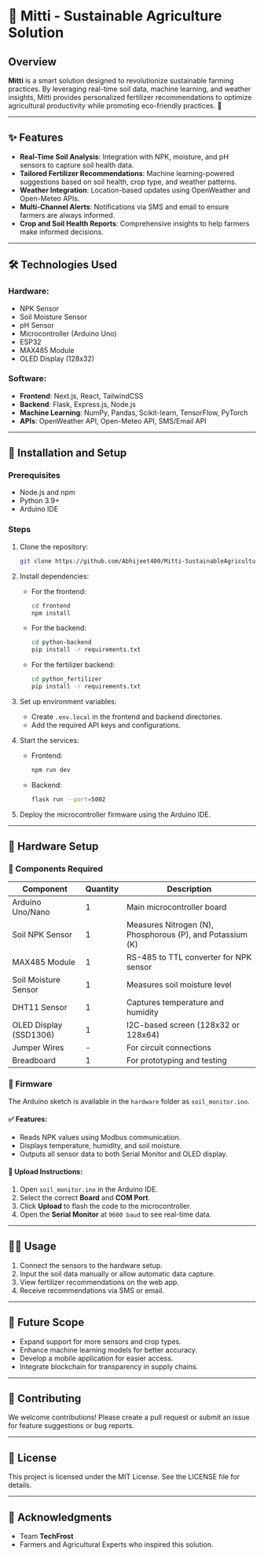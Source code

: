 # 🌱 Mitti - Sustainable Agriculture Solution

## Overview
**Mitti** is a smart solution designed to revolutionize sustainable farming practices. By leveraging real-time soil data, machine learning, and weather insights, Mitti provides personalized fertilizer recommendations to optimize agricultural productivity while promoting eco-friendly practices. 🌾

---

## ✨ Features
- **Real-Time Soil Analysis**: Integration with NPK, moisture, and pH sensors to capture soil health data.
- **Tailored Fertilizer Recommendations**: Machine learning-powered suggestions based on soil health, crop type, and weather patterns.
- **Weather Integration**: Location-based updates using OpenWeather and Open-Meteo APIs.
- **Multi-Channel Alerts**: Notifications via SMS and email to ensure farmers are always informed.
- **Crop and Soil Health Reports**: Comprehensive insights to help farmers make informed decisions.

---

## 🛠️ Technologies Used
### Hardware:
- NPK Sensor
- Soil Moisture Sensor
- pH Sensor
- Microcontroller (Arduino Uno)
- ESP32
- MAX485 Module
- OLED Display (128x32)

### Software:
- **Frontend**: Next.js, React, TailwindCSS
- **Backend**: Flask, Express.js, Node.js
- **Machine Learning**: NumPy, Pandas, Scikit-learn, TensorFlow, PyTorch
- **APIs**: OpenWeather API, Open-Meteo API, SMS/Email API

---

## 🚀 Installation and Setup
### Prerequisites
- Node.js and npm
- Python 3.9+
- Arduino IDE

### Steps
1. Clone the repository:
   ```bash
   git clone https://github.com/Abhijeet400/Mitti-SustainableAgriculture.git
   ```

2. Install dependencies:
   - For the frontend:
     ```bash
     cd frontend
     npm install
     ```
   - For the backend:
     ```bash
     cd python-backend
     pip install -r requirements.txt
     ```
   - For the fertilizer backend:
     ```bash
     cd python_fertilizer
     pip install -r requirements.txt
     ```

3. Set up environment variables:
   - Create `.env.local` in the frontend and backend directories.
   - Add the required API keys and configurations.

4. Start the services:
   - Frontend:
     ```bash
     npm run dev
     ```
   - Backend:
     ```bash
     flask run --port=5002
     ```

5. Deploy the microcontroller firmware using the Arduino IDE.

---

## 🔌 Hardware Setup

### 🧪 Components Required

| Component             | Quantity | Description                                     |
|-----------------------|----------|-------------------------------------------------|
| Arduino Uno/Nano      | 1        | Main microcontroller board                      |
| Soil NPK Sensor       | 1        | Measures Nitrogen (N), Phosphorous (P), and Potassium (K) |
| MAX485 Module         | 1        | RS-485 to TTL converter for NPK sensor         |
| Soil Moisture Sensor  | 1        | Measures soil moisture level                   |
| DHT11 Sensor          | 1        | Captures temperature and humidity              |
| OLED Display (SSD1306)| 1        | I2C-based screen (128x32 or 128x64)            |
| Jumper Wires          | -        | For circuit connections                        |
| Breadboard            | 1        | For prototyping and testing                    |

### 🧠 Firmware

The Arduino sketch is available in the `hardware` folder as `soil_monitor.ino`.

#### ✅ Features:
- Reads NPK values using Modbus communication.
- Displays temperature, humidity, and soil moisture.
- Outputs all sensor data to both Serial Monitor and OLED display.

#### 🚦 Upload Instructions:
1. Open `soil_monitor.ino` in the Arduino IDE.
2. Select the correct **Board** and **COM Port**.
3. Click **Upload** to flash the code to the microcontroller.
4. Open the **Serial Monitor** at `9600 baud` to see real-time data.

---

## 🧑‍🌾 Usage
1. Connect the sensors to the hardware setup.
2. Input the soil data manually or allow automatic data capture.
3. View fertilizer recommendations on the web app.
4. Receive recommendations via SMS or email.

---

## 🌟 Future Scope
- Expand support for more sensors and crop types.
- Enhance machine learning models for better accuracy.
- Develop a mobile application for easier access.
- Integrate blockchain for transparency in supply chains.

---

## 🤝 Contributing
We welcome contributions! Please create a pull request or submit an issue for feature suggestions or bug reports.

---

## 📜 License
This project is licensed under the MIT License. See the LICENSE file for details.

---

## 🙏 Acknowledgments
- Team **TechFrost**
- Farmers and Agricultural Experts who inspired this solution.
